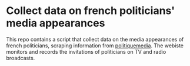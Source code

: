 
# Collect data on french politicians' media appearances

This repo contains a script that collect data on the media appearances of french politicians, scraping information from [politiquemedia](https://www.politiquemedia.com/). The webiste monitors and records the invitations of politicians on TV and radio broadcasts. 
